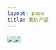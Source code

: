 ```yaml
---
layout: page
title: 我的产品
---
```

<BODY>
<img src="https://raw.githubusercontent.com/jackadams324/jackadams324.github.io/master/Screenshots/1.png"><img src="https://raw.githubusercontent.com/jackadams324/jackadams324.github.io/master/Screenshots/2.png">
</BODY>
